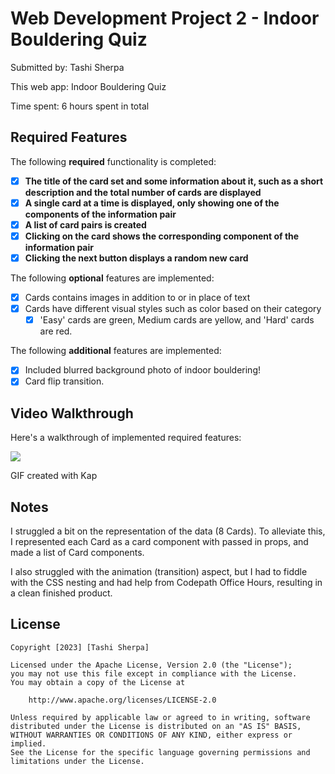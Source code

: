 # Web Development Project 2 - Indoor Bouldering Quiz

Submitted by: Tashi Sherpa

This web app: Indoor Bouldering Quiz

Time spent: 6 hours spent in total

## Required Features

The following **required** functionality is completed:

- [x] **The title of the card set and some information about it, such as a short description and the total number of cards are displayed**
- [x] **A single card at a time is displayed, only showing one of the components of the information pair**
- [x] **A list of card pairs is created**
- [x] **Clicking on the card shows the corresponding component of the information pair**
- [x] **Clicking the next button displays a random new card**

The following **optional** features are implemented:

- [x] Cards contains images in addition to or in place of text
- [x] Cards have different visual styles such as color based on their category
  - [x] 'Easy' cards are green, Medium cards are yellow, and 'Hard' cards are red.

The following **additional** features are implemented:

- [x] Included blurred background photo of indoor bouldering!
- [x] Card flip transition.

## Video Walkthrough

Here's a walkthrough of implemented required features:

![](https://github.com/TSherpa10/project1-web102/blob/main/codepath_project2.gif)

<!-- Replace this with whatever GIF tool you used! -->

GIF created with Kap

<!-- Recommended tools:
[Kap](https://getkap.co/) for macOS
[ScreenToGif](https://www.screentogif.com/) for Windows
[peek](https://github.com/phw/peek) for Linux. -->

## Notes

I struggled a bit on the representation of the data (8 Cards). To alleviate this,
I represented each Card as a card component with passed in props, and made a list of Card components.

I also struggled with the animation (transition) aspect, but I had to fiddle with the CSS nesting and had help from Codepath Office Hours, resulting in a clean finished product.

## License

    Copyright [2023] [Tashi Sherpa]

    Licensed under the Apache License, Version 2.0 (the "License");
    you may not use this file except in compliance with the License.
    You may obtain a copy of the License at

        http://www.apache.org/licenses/LICENSE-2.0

    Unless required by applicable law or agreed to in writing, software
    distributed under the License is distributed on an "AS IS" BASIS,
    WITHOUT WARRANTIES OR CONDITIONS OF ANY KIND, either express or implied.
    See the License for the specific language governing permissions and
    limitations under the License.
